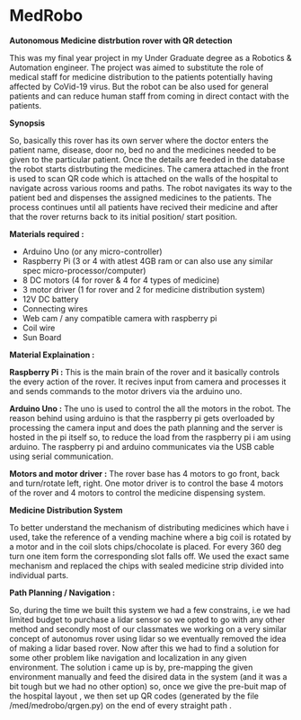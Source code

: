 # MedRobo

**Autonomous Medicine distrbution rover with QR detection**

This was my final year project in my Under Graduate degree as a Robotics & Automation engineer.
The project was aimed to substitute the role of medical staff for medicine distribution to the patients potentially having affected by CoVid-19 virus. But the robot can be also used for general patients and can reduce human staff from coming in direct contact with the patients.

**Synopsis**

So, basically this rover has its own server where the doctor enters the patient name, disease, door no, bed no and the medicines needed to be given to the particular patient. Once the details are feeded in the database the robot starts distrbuting the medicines. The camera attached in the front is used to scan QR code which is attached on the walls of the hospital to navigate across various rooms and paths. The robot navigates its way to the patient bed and dispenses the assigned medicines to the patients. The process continues until all patients have recived their medicine and after that the rover returns back to its initial position/ start position.

**Materials required :**
* Arduino Uno (or any micro-controller)
* Raspberry Pi (3 or 4 with atlest 4GB ram or can also use any similar spec micro-processor/computer)
* 8 DC motors (4 for rover & 4 for 4 types of medicine)
* 3 motor driver (1 for rover and 2 for medicine distribution system)
* 12V DC battery
* Connecting wires
* Web cam / any compatible camera with raspberry pi
* Coil wire
* Sun Board

**Material Explaination :**

**Raspberry Pi :** This is the main brain of the rover and it basically controls the every action of the rover. It recives input from camera and processes it and sends commands to the motor drivers via the arduino uno.

**Arduino Uno :** The uno is used to control the all the motors in the robot. The reason behind using arduino is that the raspberry pi gets overloaded by processing the camera input and does the path planning and the server is hosted in the pi itself so, to reduce the load from the raspberry pi i am using arduino. The raspberry pi and arduino communicates via the USB cable using serial communication.

**Motors and motor driver :** The rover base has 4 motors to go front, back and turn/rotate left, right. One motor driver is to control the base 4 motors of the rover and 4 motors to control the medicine dispensing system.

**Medicine Distribution System**

To better understand the mechanism of distributing medicines which have i used, take the reference of a vending machine where a big coil is rotated by a motor and in the coil slots chips/chocolate is placed. For every 360 deg turn one item form the corresponding slot falls off. We used the exact same mechanism and replaced the chips with sealed medicine strip divided into individual parts.

**Path Planning / Navigation :**

So, during the time we built this system we had a few constrains, i.e we had limited budget to purchase a lidar sensor so we opted to go with any other method and secondly most of our classmates we working on a very similar concept of autonomus rover using lidar so we eventually removed the idea of making a lidar based rover. Now after this we had to find a solution for some other problem like navigation and localization in any given environment. The solution i came up is by, pre-mapping the given environment manually and feed the disired data in the system (and it was a bit tough but we had no other option) so, once we give the pre-buit map of the hospital layout , we then set up QR codes (generated by the file /med/medrobo/qrgen.py) on the end of every straight path .
